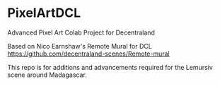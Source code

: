 # PixelArtDCL
Advanced Pixel Art Colab Project for Decentraland

Based on Nico Earnshaw's Remote Mural for DCL
https://github.com/decentraland-scenes/Remote-mural

This repo is for additions and advancements required for the Lemursiv scene around Madagascar.

